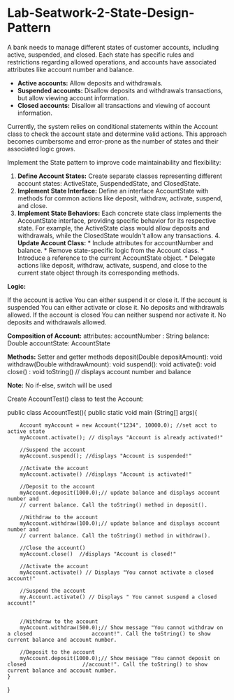 # Lab-Seatwork-2-State-Design-Pattern

A bank needs to manage different states of customer accounts, including active, suspended, and closed. Each state has specific rules and restrictions regarding allowed operations, and accounts have associated attributes like account number and balance.
* **Active accounts:** Allow deposits and withdrawals.
* **Suspended accounts:** Disallow deposits and withdrawals transactions, but allow viewing account information.
* **Closed accounts:** Disallow all transactions and viewing of account information.

Currently, the system relies on conditional statements within the Account class to check the account state and determine valid actions. This approach becomes cumbersome and error-prone as the number of states and their associated logic grows.

Implement the State pattern to improve code maintainability and flexibility:
1. **Define Account States:** Create separate classes representing different account states: ActiveState, SuspendedState, and ClosedState.
2. **Implement State Interface:** Define an interface AccountState with methods for common actions like deposit, withdraw, activate, suspend, and close.
3. **Implement State Behaviors:** Each concrete state class implements the AccountState interface, providing specific behavior for its respective state. For example, the ActiveState class would allow deposits and withdrawals, while the ClosedState wouldn't allow any transactions.
    4. **Update Account Class:**
        * Include attributes for accountNumber and balance.
        * Remove state-specific logic from the Account class.
        * Introduce a reference to the current AccountState object.
        * Delegate actions like deposit, withdraw, activate, suspend, and close to the current state object through its corresponding methods.
 
**Logic:**

If the account is active
    You can either suspend it or close it.
If the account is suspended
    You can either activate or close it.
    No deposits and withdrawals allowed.
If the account is closed
    You can neither suspend nor activate it.
    No deposits and withdrawals allowed.


**Composition of Account:**
    attributes:
    accountNumber : String
    balance:  Double
    accountState:  AccountState

**Methods:**
    Setter and getter methods
    deposit(Double depositAmount): void
    withdraw(Double withdrawAmount): void
    suspend(): void
    activate(): void
    close() : void
    toString()   // displays account number and balance

**Note:**  No if-else, switch will be used

Create AccountTest() class to test the Account:

public class AccountTest(){
	public static void main (String[] args){

		Account myAccount = new Account("1234", 10000.0); //set acct to active state
        myAccount.activate(); // displays "Account is already activated!"

        //Suspend the account
		myAccount.suspend(); //displays "Account is suspended!"

		//Activate the account
        myAccount.activate() //displays "Account is activated!"
		
		//Deposit to the account
	    myAccount.deposit(1000.0);// update balance and displays account number and
        // current balance. Call the toString() method in deposit().    	                                

        //Withdraw to the account
	    myAccount.withdraw(100.0);// update balance and displays account number and
        // current balance. Call the toString() method in withdraw().    	                                

		//Close the account()
		myAccount.close()  //displays "Account is closed!"

		//Activate the account
		myAccount.activate() // Displays "You cannot activate a closed account!"	

		//Suspend the account
		my.Account.activate() // Displays " You cannot suspend a closed account!"


		//Withdraw to the account
        myAccount.withdraw(500.0);// Show message "You cannot withdraw on a closed                   account!". Call the toString() to show current balance and account number.

		//Deposit to the account
        myAccount.deposit(1000.0);// Show message "You cannot deposit on closed                  //account!". Call the toString() to show current balance and account number.
    }
}
